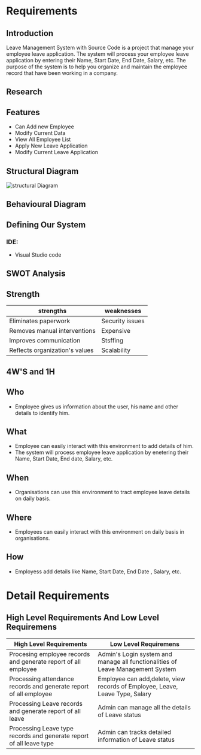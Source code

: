 # Requirements
## Introduction
Leave Management System with Source Code is a project that manage your employee leave application. The system will process your employee leave application by entering their Name, Start Date, End Date, Salary, etc. The purpose of the system is to help you organize and maintain the employee record that have been working in a company.
## Research

## Features 
- Can Add new Employee
- Modify Current Data
- View All Employee List
- Apply New Leave Application
- Modify Current Leave Application

## Structural Diagram
![structural Diagram](https://www.freeprojectz.com/sites/default/files/xLeave,P20Management,P20System,P20First,P20Level.jpeg.pagespeed.ic.lmwALRskHL.jpg)

## Behavioural Diagram

## Defining Our System
### **IDE:**
- Visual Studio code
## SWOT Analysis
## Strength

| strengths | weaknesses |
| --------- | ---------- |
| Eliminates paperwork| Security issues |
| Removes manual interventions | Expensive |
| Improves communication | Stsffing |
| Reflects organization's values | Scalability |
## 4W'S and 1H
## Who
- Employee gives us information about the user, his name and other details to identify him.
## What
- Employee can easily interact with this environment to add details of him.
- The system will process employee leave application by enetering their Name, Start Date, End date, Salary, etc. 
## When
- Organisations can use this environment to tract employee leave details on daily basis.
## Where
- Employees can easily interact with this environment on daily basis in organisations.
## How
- Employess add details like Name, Start Date, End Date , Salary, etc.
# Detail Requirements 
## High Level Requirements And Low Level Requiremens

| High Level Requirements | Low Level Requiremens |
| ----------------------- | --------------------- |
| Procesing employee records and generate report of all employee | Admin's Login system and manage all functionalities of Leave Management System |
| Processing attendance records and generate report of all employee | Employee can add,delete, view records of Employee, Leave, Leave Type, Salary | 
| Processing Leave records and generate report of all leave | Admin can manage all the details of Leave status |
| Processing Leave type records and generate report of all leave type | Admin can tracks detailed information of Leave status |





